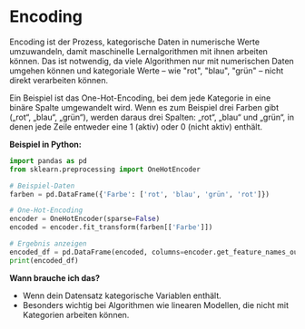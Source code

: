 # Encoding

Encoding ist der Prozess, kategorische Daten in numerische Werte umzuwandeln, damit maschinelle Lernalgorithmen mit ihnen arbeiten können. Das ist notwendig, da viele Algorithmen nur mit numerischen Daten umgehen können und kategoriale Werte – wie "rot", "blau", "grün" – nicht direkt verarbeiten können.

Ein Beispiel ist das One-Hot-Encoding, bei dem jede Kategorie in eine binäre Spalte umgewandelt wird. Wenn es zum Beispiel drei Farben gibt („rot“, „blau“, „grün“), werden daraus drei Spalten: „rot“, „blau“ und „grün“, in denen jede Zeile entweder eine 1 (aktiv) oder 0 (nicht aktiv) enthält.

**Beispiel in Python:**
```python
import pandas as pd
from sklearn.preprocessing import OneHotEncoder

# Beispiel-Daten
farben = pd.DataFrame({'Farbe': ['rot', 'blau', 'grün', 'rot']})

# One-Hot-Encoding
encoder = OneHotEncoder(sparse=False)
encoded = encoder.fit_transform(farben[['Farbe']])

# Ergebnis anzeigen
encoded_df = pd.DataFrame(encoded, columns=encoder.get_feature_names_out())
print(encoded_df)
```

**Wann brauche ich das?**
- Wenn dein Datensatz kategorische Variablen enthält.
- Besonders wichtig bei Algorithmen wie linearen Modellen, die nicht mit Kategorien arbeiten können.

